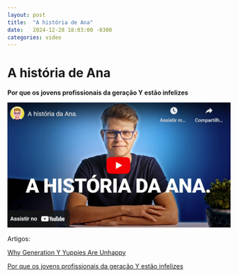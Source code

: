```yaml
---
layout: post
title:  "A história de Ana"
date:   2024-12-28 18:03:00 -0300
categories: video
---
```

# A história de Ana
**Por que os jovens profissionais da geração Y estão infelizes**

[![A história de Ana](/assets/historia-de-ana.PNG)](https://www.youtube.com/watch?v=nngF9N6ePgY)

Artigos:

[Why Generation Y Yuppies Are Unhappy](https://waitbutwhy.com/2013/09/why-generation-y-yuppies-are-unhappy.html)

[Por que os jovens profissionais da geração Y estão infelizes](https://demografiaunicamp.wordpress.com/2013/10/30/porque-os-jovens-profissionais-da-geracao-y-estao-infelizes/)
